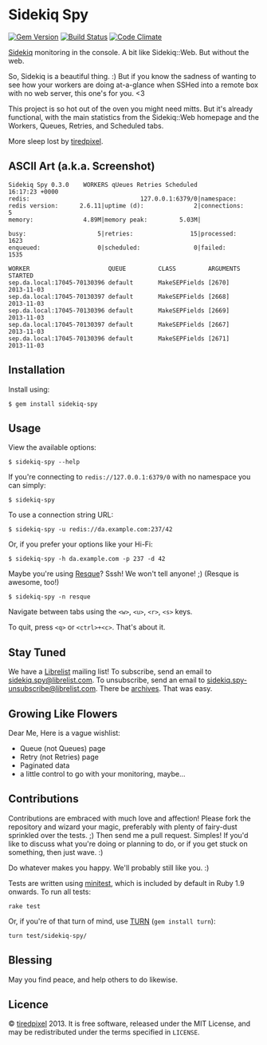 # Sidekiq Spy

[![Gem Version](https://badge.fury.io/rb/sidekiq-spy.png)](http://badge.fury.io/rb/sidekiq-spy)
[![Build Status](https://travis-ci.org/tiredpixel/sidekiq-spy.png?branch=master,stable)](https://travis-ci.org/tiredpixel/sidekiq-spy)
[![Code Climate](https://codeclimate.com/github/tiredpixel/sidekiq-spy.png)](https://codeclimate.com/github/tiredpixel/sidekiq-spy)

[Sidekiq](https://github.com/mperham/sidekiq) monitoring in the console.
A bit like Sidekiq::Web. But without the web.

So, Sidekiq is a beautiful thing. :) But if you know the sadness of wanting to
see how your workers are doing at-a-glance when SSHed into a remote box with
no web server, this one's for you. <3

This project is so hot out of the oven you might need mitts. But it's already
functional, with the main statistics from the Sidekiq::Web homepage and the
Workers, Queues, Retries, and Scheduled tabs.

More sleep lost by [tiredpixel](http://www.tiredpixel.com).


## ASCII Art (a.k.a. Screenshot)

    Sidekiq Spy 0.3.0    WORKERS qUeues Retries Scheduled             16:17:23 +0000
    redis:                               127.0.0.1:6379/0|namespace:
    redis version:      2.6.11|uptime (d):              2|connections:             5
    memory:              4.89M|memory peak:         5.03M|

    busy:                    5|retries:                15|processed:            1623
    enqueued:                0|scheduled:               0|failed:               1535

    WORKER                      QUEUE         CLASS         ARGUMENTS        STARTED
    sep.da.local:17045-70130396 default       MakeSEPFields [2670]        2013-11-03
    sep.da.local:17045-70130397 default       MakeSEPFields [2668]        2013-11-03
    sep.da.local:17045-70130396 default       MakeSEPFields [2669]        2013-11-03
    sep.da.local:17045-70130397 default       MakeSEPFields [2667]        2013-11-03
    sep.da.local:17045-70130396 default       MakeSEPFields [2671]        2013-11-03


## Installation

Install using:

    $ gem install sidekiq-spy


## Usage

View the available options:

    $ sidekiq-spy --help

If you're connecting to `redis://127.0.0.1:6379/0` with no namespace you can
simply:

    $ sidekiq-spy

To use a connection string URL:

    $ sidekiq-spy -u redis://da.example.com:237/42

Or, if you prefer your options like your Hi-Fi:

    $ sidekiq-spy -h da.example.com -p 237 -d 42

Maybe you're using [Resque](https://github.com/resque/resque)? Sssh!
We won't tell anyone! ;) (Resque is awesome, too!)

    $ sidekiq-spy -n resque

Navigate between tabs using the `<w>`, `<u>`, `<r>`, `<s>` keys.

To quit, press `<q>` or `<ctrl>+<c>`. That's about it.


## Stay Tuned

We have a [Librelist](http://librelist.com) mailing list!
To subscribe, send an email to <sidekiq.spy@librelist.com>.
To unsubscribe, send an email to <sidekiq.spy-unsubscribe@librelist.com>.
There be [archives](http://librelist.com/browser/sidekiq.spy/).
That was easy.


## Growing Like Flowers

Dear Me, Here is a vague wishlist:

- Queue (not Queues) page
- Retry (not Retries) page
- Paginated data
- a little control to go with your monitoring, maybe...


## Contributions

Contributions are embraced with much love and affection!
Please fork the repository and wizard your magic, preferably with plenty of
fairy-dust sprinkled over the tests. ;)
Then send me a pull request. Simples!
If you'd like to discuss what you're doing or planning to do, or if you get
stuck on something, then just wave. :)

Do whatever makes you happy. We'll probably still like you. :)

Tests are written using [minitest](https://github.com/seattlerb/minitest),
which is included by default in Ruby 1.9 onwards. To run all tests:

    rake test

Or, if you're of that turn of mind, use [TURN](https://github.com/TwP/turn)
(`gem install turn`):

    turn test/sidekiq-spy/


## Blessing

May you find peace, and help others to do likewise.


## Licence

© [tiredpixel](http://www.tiredpixel.com) 2013.
It is free software, released under the MIT License, and may be redistributed
under the terms specified in `LICENSE`.
